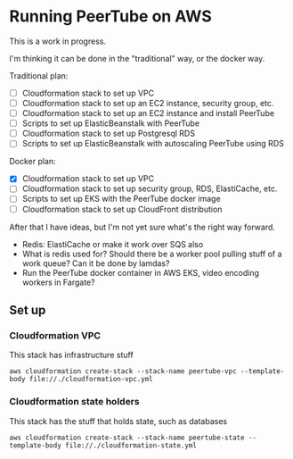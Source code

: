 # Running PeerTube on AWS

This is a work in progress.

I'm thinking it can be done in the "traditional" way, or the docker way.

Traditional plan:

 - [ ] Cloudformation stack to set up VPC
 - [ ] Cloudformation stack to set up an EC2 instance, security group, etc.
 - [ ] Cloudformation stack to set up an EC2 instance and install PeerTube
 - [ ] Scripts to set up ElasticBeanstalk with PeerTube
 - [ ] Cloudformation stack to set up Postgresql RDS
 - [ ] Scripts to set up ElasticBeanstalk with autoscaling PeerTube using RDS

Docker plan:

 - [x] Cloudformation stack to set up VPC
 - [ ] Cloudformation stack to set up security group, RDS, ElastiCache, etc.
 - [ ] Scripts to set up EKS with the PeerTube docker image
 - [ ] Cloudformation stack to set up CloudFront distribution

After that I have ideas, but I'm not yet sure what's the right way forward.

 - Redis: ElastiCache or make it work over SQS also
 - What is redis used for? Should there be a worker pool pulling stuff of a work queue? Can it be done by lamdas?
 - Run the PeerTube docker container in AWS EKS, video encoding workers in Fargate?

## Set up

### Cloudformation VPC

This stack has infrastructure stuff

```shell
aws cloudformation create-stack --stack-name peertube-vpc --template-body file://./cloudformation-vpc.yml
```

### Cloudformation state holders

This stack has the stuff that holds state, such as databases

```shell
aws cloudformation create-stack --stack-name peertube-state --template-body file://./cloudformation-state.yml
```


